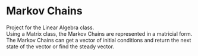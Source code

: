 # Markov Chains
Project for the Linear Algebra class.  
Using a Matrix class, the Markov Chains are represented in a matricial form.  
The Markov Chains can get a vector of initial conditions and return the next state of the vector or find the steady vector.
